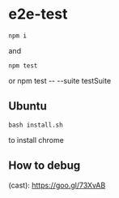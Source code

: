 # e2e-test

    npm i 

and

    npm test
or 
    npm test -- --suite testSuite

## Ubuntu 

    bash install.sh
 
to install chrome 

## How to debug
(cast): https://goo.gl/73XvAB 